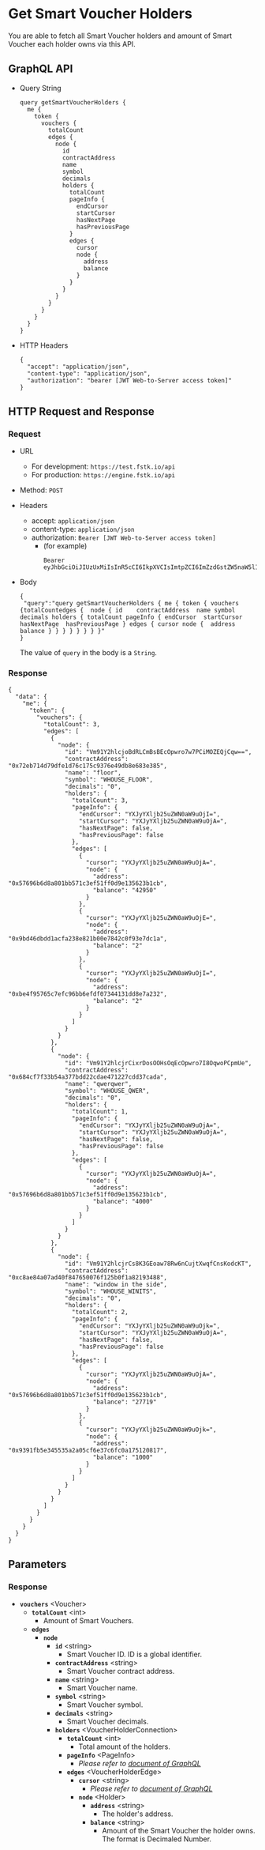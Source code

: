 
# Get Smart Voucher Holders
You are able to fetch all Smart Voucher holders and amount of Smart Voucher each holder owns via this API.

## GraphQL API

- Query String
  ```
  query getSmartVoucherHolders {
    me {
      token {
        vouchers {
          totalCount
          edges {
            node {
              id
              contractAddress
              name
              symbol
              decimals
              holders {
                totalCount
                pageInfo {
                  endCursor
                  startCursor
                  hasNextPage
                  hasPreviousPage
                }
                edges {
                  cursor
                  node {
                    address
                    balance
                  }
                }
              }
            }
          }
        }
      }
    }
  }

- HTTP Headers 
  ```
  {
    "accept": "application/json",
    "content-type": "application/json",
    "authorization": "bearer [JWT Web-to-Server access token]"
  }
  ```

## HTTP Request and Response
### Request

- URL
  - For development: `https://test.fstk.io/api`
  - For production: `https://engine.fstk.io/api`

- Method: `POST`

- Headers
  - accept: `application/json`
  - content-type: `application/json` 
  - authorization: `Bearer [JWT Web-to-Server access token]`
    - (for example)
      ```
      Bearer eyJhbGciOiJIUzUxMiIsInR5cCI6IkpXVCIsImtpZCI6ImZzdGstZW5naW5lIn0.eyJ1aWQiOiLDr1xiw73Ch8KDSFx1MDAxMcOowo5awrvCqsOAXHUwMDAywrwmIiwiaWF0IjoxNTM4NzA5MDM2LCJleHAiOjE1Mzg3OTU0MzYsImF1ZCI6InVybjpmc3RrOmVuZ2luZSIsImlzcyI6InVybjpmc3RrOmVuZ2luZSIsInN1YiI6InVybjpmc3RrOmVuZ2luZTphY2Nlc3NfdG9rZW4ifQ.msJZ61FHIkKtjUpDs4sx1Kk1rb9vdhus3ntUDj6rHNmsygiHTgOEMQFJMtVqtWqkNgrtRgGpngq8Rf47xTT53g
      ```

- Body
  ``` 
  {  
   "query":"query getSmartVoucherHolders { me { token { vouchers {totalCountedges {  node { id    contractAddress  name symbol decimals holders { totalCount pageInfo { endCursor  startCursor        hasNextPage  hasPreviousPage } edges { cursor node {  address balance } } } } } } } }"
  }
  ```
  The value of `query` in the body is a `String`. 


### Response
```
{
  "data": {
    "me": {
      "token": {
        "vouchers": {
          "totalCount": 3,
          "edges": [
            {
              "node": {
                "id": "Vm91Y2hlcjoBdRLCmBsBEcOpwro7w7PCiMOZEQjCqw==",
                "contractAddress": "0x72eb714d79dfe1d76c175c9376e49db8e683e385",
                "name": "floor",
                "symbol": "WHOUSE_FLOOR",
                "decimals": "0",
                "holders": {
                  "totalCount": 3,
                  "pageInfo": {
                    "endCursor": "YXJyYXljb25uZWN0aW9uOjI=",
                    "startCursor": "YXJyYXljb25uZWN0aW9uOjA=",
                    "hasNextPage": false,
                    "hasPreviousPage": false
                  },
                  "edges": [
                    {
                      "cursor": "YXJyYXljb25uZWN0aW9uOjA=",
                      "node": {
                        "address": "0x57696b6d8a801bb571c3ef51ff0d9e135623b1cb",
                        "balance": "42950"
                      }
                    },
                    {
                      "cursor": "YXJyYXljb25uZWN0aW9uOjE=",
                      "node": {
                        "address": "0x9bd46dbdd1acfa238e821b00e7842c0f93e7dc1a",
                        "balance": "2"
                      }
                    },
                    {
                      "cursor": "YXJyYXljb25uZWN0aW9uOjI=",
                      "node": {
                        "address": "0xbe4f95765c7efc96bb6efdf07344131dd8e7a232",
                        "balance": "2"
                      }
                    }
                  ]
                }
              }
            },
            {
              "node": {
                "id": "Vm91Y2hlcjrCixrDosOOHsOqEcOpwro7I8OqwoPCpmUe",
                "contractAddress": "0x684cf7f33b54a377bdd22cdae471227cdd37cada",
                "name": "qwerqwer",
                "symbol": "WHOUSE_QWER",
                "decimals": "0",
                "holders": {
                  "totalCount": 1,
                  "pageInfo": {
                    "endCursor": "YXJyYXljb25uZWN0aW9uOjA=",
                    "startCursor": "YXJyYXljb25uZWN0aW9uOjA=",
                    "hasNextPage": false,
                    "hasPreviousPage": false
                  },
                  "edges": [
                    {
                      "cursor": "YXJyYXljb25uZWN0aW9uOjA=",
                      "node": {
                        "address": "0x57696b6d8a801bb571c3ef51ff0d9e135623b1cb",
                        "balance": "4000"
                      }
                    }
                  ]
                }
              }
            },
            {
              "node": {
                "id": "Vm91Y2hlcjrCs8K3GEoaw78Rw6nCujtXwqfCnsKodcKT",
                "contractAddress": "0xc8ae84a07ad40f847650076f125b0f1a82193488",
                "name": "window in the side",
                "symbol": "WHOUSE_WINITS",
                "decimals": "0",
                "holders": {
                  "totalCount": 2,
                  "pageInfo": {
                    "endCursor": "YXJyYXljb25uZWN0aW9uOjk=",
                    "startCursor": "YXJyYXljb25uZWN0aW9uOjA=",
                    "hasNextPage": false,
                    "hasPreviousPage": false
                  },
                  "edges": [
                    {
                      "cursor": "YXJyYXljb25uZWN0aW9uOjA=",
                      "node": {
                        "address": "0x57696b6d8a801bb571c3ef51ff0d9e135623b1cb",
                        "balance": "27719"
                      }
                    },
                    {
                      "cursor": "YXJyYXljb25uZWN0aW9uOjk=",
                      "node": {
                        "address": "0x9391fb5e345535a2a05cf6e37c6fc0a175120817",
                        "balance": "1000"
                      }
                    }
                  ]
                }
              }
            }
          ]
        }
      }
    }
  }
}
```


## Parameters
### Response
  - **`vouchers`** \<Voucher>
    - **`totalCount`** \<int>
      - Amount of Smart Vouchers.
    - **`edges`**
      - **`node`**
        - **`id`** \<string>
          - Smart Voucher ID. ID is a global identifier.
        - **`contractAddress`** \<string>
          - Smart Voucher contract address.
        - **`name`** \<string>
          - Smart Voucher name.
        - **`symbol`** \<string>
          - Smart Voucher symbol.
        - **`decimals`** \<string>
          - Smart Voucher decimals.
        - **`holders`** \<VoucherHolderConnection>
          - **`totalCount`** \<int>
            - Total amount of the holders.
          - **`pageInfo`** \<PageInfo>
            - _Please refer to [document of GraphQL](https://graphql.org/learn/pagination/)_
          - **`edges`** \<VoucherHolderEdge>
            - **`cursor`** \<string>
              - _Please refer to [document of GraphQL](https://graphql.org/learn/pagination/)_
            - **`node`** \<Holder>
              - **`address`** \<string>
                - The holder's address.
              - **`balance`** \<string>
                - Amount of the Smart Voucher the holder owns. The format is Decimaled Number.
